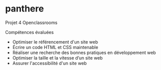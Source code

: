 # panthere

Projet 4 Openclassrooms

Compétences évaluées

- Optimiser le référencement d'un site web
- Écrire un code HTML et CSS maintenable
- Réaliser une recherche des bonnes pratiques en développement web
- Optimiser la taille et la vitesse d’un site web
- Assurer l'accessibilité d'un site web

